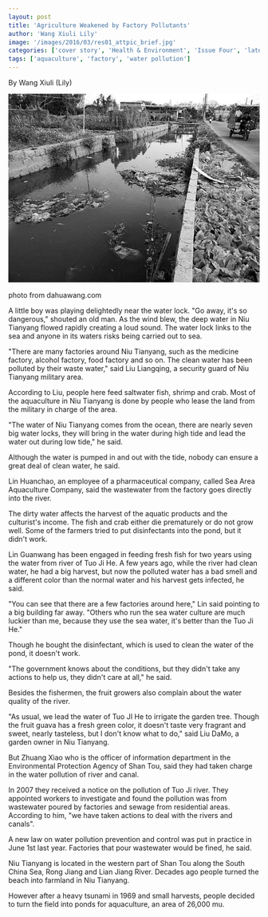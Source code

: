 ```yaml
---
layout: post
title: 'Agriculture Weakened by Factory Pollutants'
author: 'Wang Xiuli Lily'
image: '/images/2016/03/res01_attpic_brief.jpg'
categories: ['cover story', 'Health & Environment', 'Issue Four', 'latest_stories', '未分类']
tags: ['aquaculture', 'factory', 'water pollution']
---
```


By Wang Xiuli (Lily)

[![factory pollution](/images/2016/03/res01_attpic_brief.jpg)](http://www.dahuawang.com/stwb/html/2015-03/26/content_611776.htm)

photo from dahuawang.com

A little boy was playing delightedly near the water lock. "Go away, it's so dangerous," shouted an old man. As the wind blew, the deep water in Niu Tianyang flowed rapidly creating a loud sound. The water lock links to the sea and anyone in its waters risks being carried out to sea.

"There are many factories around Niu Tianyang, such as the medicine factory, alcohol factory, food factory and so on. The clean water has been polluted by their waste water," said Liu Liangqing, a security guard of Niu Tianyang military area.

According to Liu, people here feed saltwater fish, shrimp and crab. Most of the aquaculture in Niu Tianyang is done by people who lease the land from the military in charge of the area.

"The water of Niu Tianyang comes from the ocean, there are nearly seven big water locks, they will bring in the water during high tide and lead the water out during low tide," he said.

Although the water is pumped in and out with the tide, nobody can ensure a great deal of clean water, he said.

Lin Huanchao, an employee of a pharmaceutical company, called Sea Area Aquaculture Company, said the wastewater from the factory goes directly into the river.

The dirty water affects the harvest of the aquatic products and the culturist's income. The fish and crab either die prematurely or do not grow well. Some of the farmers tried to put disinfectants into the pond, but it didn't work.

Lin Guanwang has been engaged in feeding fresh fish for two years using the water from river of Tuo Ji He. A few years ago, while the river had clean water, he had a big harvest, but now the polluted water has a bad smell and a different color than the normal water and his harvest gets infected, he said.

"You can see that there are a few factories around here," Lin said pointing to a big building far away. "Others who run the sea water culture are much luckier than me, because they use the sea water, it's better than the Tuo Ji He."

Though he bought the disinfectant, which is used to clean the water of the pond, it doesn't work.

"The government knows about the conditions, but they didn't take any actions to help us, they didn't care at all," he said.

Besides the fishermen, the fruit growers also complain about the water quality of the river.

"As usual, we lead the water of Tuo JI He to irrigate the garden tree. Though the fruit guava has a fresh green color, it doesn't taste very fragrant and sweet, nearly tasteless, but I don't know what to do," said Liu DaMo, a garden owner in Niu Tianyang.

But Zhuang Xiao who is the officer of information department in the Environmental Protection Agency of Shan Tou, said they had taken charge in the water pollution of river and canal.

In 2007 they received a notice on the pollution of Tuo Ji river. They appointed workers to investigate and found the pollution was from wastewater poured by factories and sewage from residential areas. According to him, "we have taken actions to deal with the rivers and canals".

A new law on water pollution prevention and control was put in practice in June 1st last year. Factories that pour wastewater would be fined, he said.

Niu Tianyang is located in the western part of Shan Tou along the South China Sea, Rong Jiang and Lian Jiang River. Decades ago people turned the beach into farmland in Niu Tianyang.

However after a heavy tsunami in 1969 and small harvests, people decided to turn the field into ponds for aquaculture, an area of 26,000 mu.
